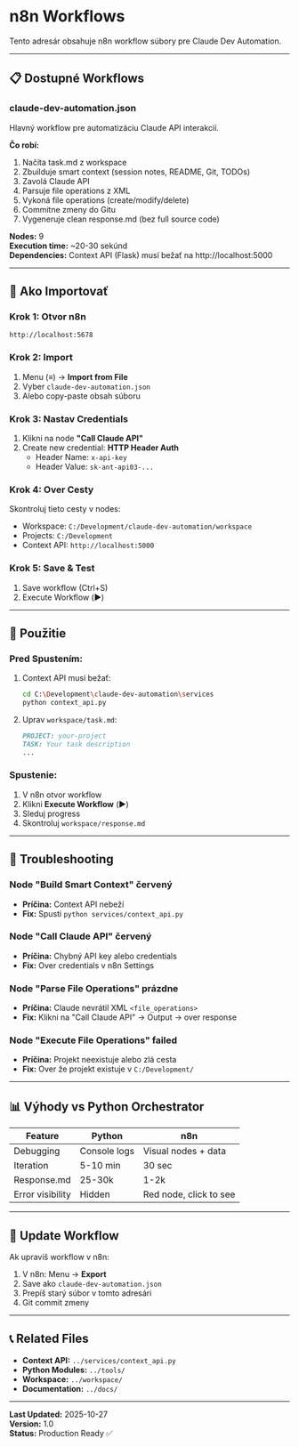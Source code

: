 # n8n Workflows

Tento adresár obsahuje n8n workflow súbory pre Claude Dev Automation.

---

## 📋 Dostupné Workflows

### **claude-dev-automation.json**

Hlavný workflow pre automatizáciu Claude API interakcií.

**Čo robí:**
1. Načíta task.md z workspace
2. Zbuilduje smart context (session notes, README, Git, TODOs)
3. Zavolá Claude API
4. Parsuje file operations z XML
5. Vykoná file operations (create/modify/delete)
6. Commitne zmeny do Gitu
7. Vygeneruje clean response.md (bez full source code)

**Nodes:** 9  
**Execution time:** ~20-30 sekúnd  
**Dependencies:** Context API (Flask) musí bežať na http://localhost:5000

---

## 🔧 Ako Importovať

### **Krok 1: Otvor n8n**
```
http://localhost:5678
```

### **Krok 2: Import**
1. Menu (≡) → **Import from File**
2. Vyber `claude-dev-automation.json`
3. Alebo copy-paste obsah súboru

### **Krok 3: Nastav Credentials**
1. Klikni na node **"Call Claude API"**
2. Create new credential: **HTTP Header Auth**
   - Header Name: `x-api-key`
   - Header Value: `sk-ant-api03-...`

### **Krok 4: Over Cesty**
Skontroluj tieto cesty v nodes:
- Workspace: `C:/Development/claude-dev-automation/workspace`
- Projects: `C:/Development`
- Context API: `http://localhost:5000`

### **Krok 5: Save & Test**
1. Save workflow (Ctrl+S)
2. Execute Workflow (▶️)

---

## 🚀 Použitie

### **Pred Spustením:**
1. Context API musí bežať:
   ```bash
   cd C:\Development\claude-dev-automation\services
   python context_api.py
   ```

2. Uprav `workspace/task.md`:
   ```markdown
   PROJECT: your-project
   TASK: Your task description
   ...
   ```

### **Spustenie:**
1. V n8n otvor workflow
2. Klikni **Execute Workflow** (▶️)
3. Sleduj progress
4. Skontroluj `workspace/response.md`

---

## 🐛 Troubleshooting

### **Node "Build Smart Context" červený**
- **Príčina:** Context API nebeží
- **Fix:** Spusti `python services/context_api.py`

### **Node "Call Claude API" červený**
- **Príčina:** Chybný API key alebo credentials
- **Fix:** Over credentials v n8n Settings

### **Node "Parse File Operations" prázdne**
- **Príčina:** Claude nevrátil XML `<file_operations>`
- **Fix:** Klikni na "Call Claude API" → Output → over response

### **Node "Execute File Operations" failed**
- **Príčina:** Projekt neexistuje alebo zlá cesta
- **Fix:** Over že projekt existuje v `C:/Development/`

---

## 📊 Výhody vs Python Orchestrator

| Feature | Python | n8n |
|---------|--------|-----|
| Debugging | Console logs | Visual nodes + data |
| Iteration | 5-10 min | 30 sec |
| Response.md | 25-30k | 1-2k |
| Error visibility | Hidden | Red node, click to see |

---

## 🔄 Update Workflow

Ak upravíš workflow v n8n:

1. V n8n: Menu → **Export**
2. Save ako `claude-dev-automation.json`
3. Prepíš starý súbor v tomto adresári
4. Git commit zmeny

---

## 📞 Related Files

- **Context API:** `../services/context_api.py`
- **Python Modules:** `../tools/`
- **Workspace:** `../workspace/`
- **Documentation:** `../docs/`

---

**Last Updated:** 2025-10-27  
**Version:** 1.0  
**Status:** Production Ready ✅
